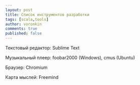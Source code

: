 ```yaml
---
layout: post
title: Список инструментов разработки
tags: [scala,tools]
author: voronkin
comments: true
published: false
---
```

Текстовый редактор: Sublime Text

Музыкальный плеер: foobar2000 (Windows), cmus (Ubuntu)

Браузер: Chromium

Карта мыслей: Freemind

